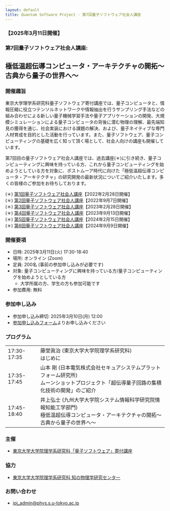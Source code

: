 ```yaml
---
layout: default
title: Quantum Software Project - 第7回量子ソフトウェア社会人講座
---
```


### 【2025年3月11日開催】
### 第7回量子ソフトウェア社会人講座:
## 極低温超伝導コンピュータ・アーキテクチャの開拓〜古典から量子の世界へ〜

### 開催趣旨

東京大学理学系研究科量子ソフトウェア寄付講座では、量子コンピュータと、情報圧縮に役立つテンソルネットワークや情報抽出を行うサンプリング手法などの組み合わせによる新しい量子機械学習手法や量子アプリケーションの開発、大規模シミュレーションによる量子コンピュータの背後に潜む物理の理解、最先端知見の獲得を通じ、社会実装における課題の解決、および、量子ネイティブな専門人材育成を目的とした活動を行っています。また、量子ソフトウェア、量子コンピューティングの基礎を広く知って頂く場として、社会人向けの講座も開催しています。

第7回目の量子ソフトウェア社会人講座では、過去講座(＊)に引き続き、量子コンピューティングに興味を持っている方、これから量子コンピューティングを始めようとしている方を対象に、ポストムーア時代に向けた「極低温超伝導コンピュータ・アーキテクチャ」の研究開発の最新状況についてご紹介いたします。多くの皆様のご参加をお待ちしております。

(＊) [第1回量子ソフトウェア社会人講座](openseminar202202)【2022年2月28日開催】<br/>
(＊) [第2回量子ソフトウェア社会人講座](openseminar202209)【2022年9月7日開催】<br/>
(＊) [第3回量子ソフトウェア社会人講座](openseminar202302)【2023年2月28日開催】<br/>
(＊) [第4回量子ソフトウェア社会人講座](openseminar202309)【2023年9月13日開催】<br/>
(＊) [第5回量子ソフトウェア社会人講座](openseminar202402)【2024年2月15日開催】<br/>
(＊) [第6回量子ソフトウェア社会人講座](openseminar202409)【2024年9月9日開催】

### 開催要項

* 日時: 2025年3月11日(火) 17:30-18:40
* 場所: オンライン (Zoom)
* 定員: 200名 (事前の参加申し込みが必要です)
* 対象: 量子コンピューティングに興味を持っている方/量子コンピューティングを始めようとしている方
    * 大学所属の方、学生の方も参加可能です
* 参加費用: 無料

### 参加申し込み

* 参加申し込み締切: 2025年3月10日(月) 12:00
* [参加申し込みフォーム](https://forms.gle/cdMaDjDgavrcjr5fA)よりお申し込みください

### プログラム

<table>
<tr><td>17:30-17:35</td><td>藤堂眞治 (東京大学大学院理学系研究科)<br/>はじめに</td></tr>
<tr><td>17:35-17:45</td><td>山本 剛 (日本電気株式会社セキュアシステムプラットフォーム研究所)<br/>ムーンショットプロジェクト「超伝導量子回路の集積化技術の開発」のご紹介</td></tr>
<tr><td>17:45-18:40</td><td>井上弘士 (九州大学大学院システム情報科学研究院情報知能工学部門)<br/>極低温超伝導コンピュータ・アーキテクチャの開拓〜古典から量子の世界へ〜</td></tr>
</table>

### 主催

* [東京大学大学院理学系研究科「量子ソフトウェア」寄付講座](https://qsw.phys.s.u-tokyo.ac.jp)

### 協力

* [東京大学大学院理学系研究科 知の物理学研究センター](https://www.phys.s.u-tokyo.ac.jp/lp/ipi/)

### お問い合わせ

* [ipi_admin@phys.s.u-tokyo.ac.jp](mailto:ipi_admin@phys.s.u-tokyo.ac.jp)
